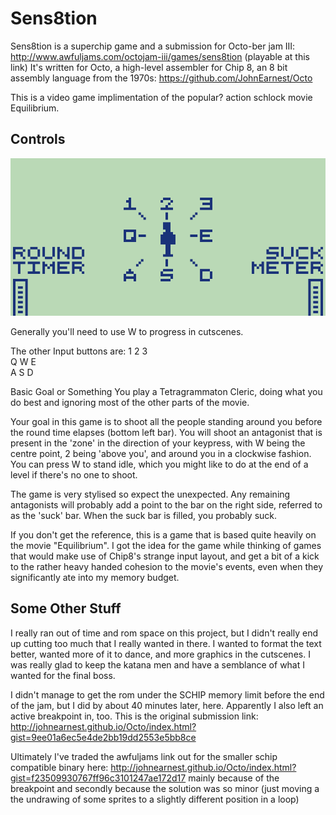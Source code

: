 # Sens8tion
Sens8tion is a superchip game and a submission for Octo-ber jam III: http://www.awfuljams.com/octojam-iii/games/sens8tion (playable at this link)
It's written for Octo, a high-level assembler for Chip 8, an 8 bit assembly language from the 1970s: https://github.com/JohnEarnest/Octo

This is a video game implimentation of the popular? action schlock movie Equilibrium.

## Controls

![alt text](guidance.png "Sens8tion Controls")

Generally you'll need to use W to progress in cutscenes.

The other Input buttons are:
1 2 3  
Q W E  
A S D  

Basic Goal or Something
You play a Tetragrammaton Cleric, doing what you do best and ignoring most of the other parts of the movie.

Your goal in this game is to shoot all the people standing around you before the round time elapses (bottom left bar). You will shoot an antagonist that is present in the 'zone' in the direction of your keypress, with W being the centre point, 2 being 'above you', and around you in a clockwise fashion. You can press W to stand idle, which you might like to do at the end of a level if there's no one to shoot.

The game is very stylised so expect the unexpected. Any remaining antagonists will probably add a point to the bar on the right side, referred to as the 'suck' bar. When the suck bar is filled, you probably suck.

If you don't get the reference, this is a game that is based quite heavily on the movie "Equilibrium". I got the idea for the game while thinking of games that would make use of Chip8's strange input layout, and get a bit of a kick to the rather heavy handed cohesion to the movie's events, even when they significantly ate into my memory budget.

## Some Other Stuff
I really ran out of time and rom space on this project, but I didn't really end up cutting too much that I really wanted in there. I wanted to format the text better, wanted more of it to dance, and more graphics in the cutscenes. I was really glad to keep the katana men and have a semblance of what I wanted for the final boss.

I didn't manage to get the rom under the SCHIP memory limit before the end of the jam, but I did by about 40 minutes later, here. Apparently I also left an active breakpoint in, too. This is the original submission link: http://johnearnest.github.io/Octo/index.html?gist=9ee01a6ec5e4de2bb19dd2553e5bb8ce

Ultimately I've traded the awfuljams link out for the smaller schip compatible binary here: http://johnearnest.github.io/Octo/index.html?gist=f23509930767ff96c3101247ae172d17 mainly because of the breakpoint and secondly because the solution was so minor (just moving a the undrawing of some sprites to a slightly different position in a loop)


